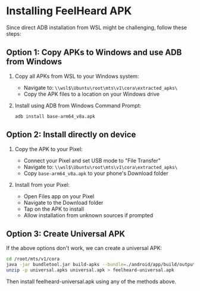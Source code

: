 # Installing FeelHeard APK

Since direct ADB installation from WSL might be challenging, follow these steps:

## Option 1: Copy APKs to Windows and use ADB from Windows

1. Copy all APKs from WSL to your Windows system:
   - Navigate to: `\\wsl$\Ubuntu\root\mts\v1\cora\extracted_apks\`
   - Copy the APK files to a location on your Windows drive

2. Install using ADB from Windows Command Prompt:
   ```
   adb install base-arm64_v8a.apk
   ```

## Option 2: Install directly on device

1. Copy the APK to your Pixel:
   - Connect your Pixel and set USB mode to "File Transfer"
   - Navigate to: `\\wsl$\Ubuntu\root\mts\v1\cora\extracted_apks\`
   - Copy `base-arm64_v8a.apk` to your phone's Download folder

2. Install from your Pixel:
   - Open Files app on your Pixel
   - Navigate to the Download folder
   - Tap on the APK to install
   - Allow installation from unknown sources if prompted

## Option 3: Create Universal APK

If the above options don't work, we can create a universal APK:

```bash
cd /root/mts/v1/cora
java -jar bundletool.jar build-apks --bundle=./android/app/build/outputs/bundle/release/app-release.aab --output=./universal.apks --mode=universal --ks=./android/app/debug.keystore --ks-pass=pass:android --ks-key-alias=androiddebugkey --key-pass=pass:android
unzip -p universal.apks universal.apk > feelheard-universal.apk
```

Then install feelheard-universal.apk using any of the methods above.